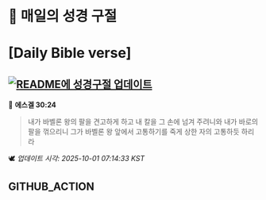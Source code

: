 # 🙏 매일의 성경 구절
# [Daily Bible verse]
## [![README에 성경구절 업데이트](https://github.com/DONGSUKA/first_test/actions/workflows/update-readme-bible.yml/badge.svg)](https://github.com/DONGSUKA/first_test/actions/workflows/update-readme-bible.yml)
<!-- START_BIBLE_VERSE -->
📖 **에스겔 30:24**
> 내가 바벨론 왕의 팔을 견고하게 하고 내 칼을 그 손에 넘겨 주려니와 내가 바로의 팔을 꺾으리니 그가 바벨론 왕 앞에서 고통하기를 죽게 상한 자의 고통하듯 하리라

🕊️ _업데이트 시각: 2025-10-01 07:14:33 KST_
  <!-- END_BIBLE_VERSE -->
## GITHUB_ACTION

